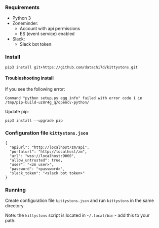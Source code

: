 
### Requirements

 - Python 3
 - Zoneminder:
   - Account with api permissions
   - ES (event service) enabled
 - Slack:
   - Slack bot token 

### Install

```
pip3 install git+https://github.com/datachi7d/kittystons.git 
```

#### Troubleshooting install

 If you see the following error:

```
Command "python setup.py egg_info" failed with error code 1 in /tmp/pip-build-uz8r4g_q/opencv-python/
```

 Update pip:

```
pip3 install --upgrade pip
```

### Configuration file `kittystons.json`

```
{
  "apiurl": "http://localhost/zm/api",
  "portalurl": "http://localhost/zm",
  "url": "wss://localhost:9000",
  "allow_untrusted": true,
  "user": "<zm user>",
  "password": "<password>",
  "slack_token": "<slack bot token>"
}
```

### Running

 Create configuration file `kittystons.json` and run `kittystons` in the same directory

 Note: the `kittystons` script is located in `~/.local/bin` - add this to your path.
